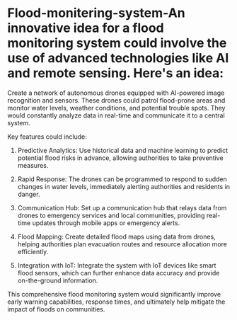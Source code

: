# Flood-monitering-system-An innovative idea for a flood monitoring system could involve the use of advanced technologies like AI and remote sensing. Here's an idea:

Create a network of autonomous drones equipped with AI-powered image recognition and sensors. These drones could patrol flood-prone areas and monitor water levels, weather conditions, and potential trouble spots. They would constantly analyze data in real-time and communicate it to a central system.

Key features could include:

1. Predictive Analytics: Use historical data and machine learning to predict potential flood risks in advance, allowing authorities to take preventive measures.

2. Rapid Response: The drones can be programmed to respond to sudden changes in water levels, immediately alerting authorities and residents in danger.

3. Communication Hub: Set up a communication hub that relays data from drones to emergency services and local communities, providing real-time updates through mobile apps or emergency alerts.

4. Flood Mapping: Create detailed flood maps using data from drones, helping authorities plan evacuation routes and resource allocation more efficiently.

5. Integration with IoT: Integrate the system with IoT devices like smart flood sensors, which can further enhance data accuracy and provide on-the-ground information.

This comprehensive flood monitoring system would significantly improve early warning capabilities, response times, and ultimately help mitigate the impact of floods on communities.
